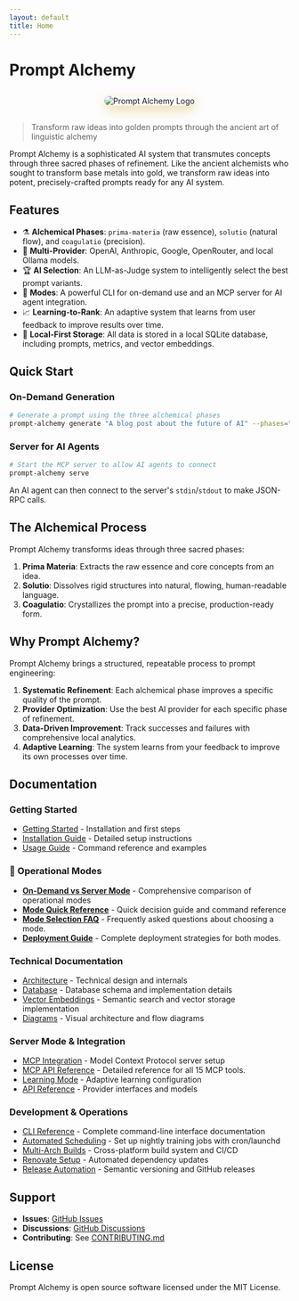 ```yaml
---
layout: default
title: Home
---
```


# Prompt Alchemy

<div style="text-align: center; margin: 30px 0;">
  <img src="/assets/prompt_alchemy2.png" alt="Prompt Alchemy Logo" style="max-width: 400px; border-radius: 15px; box-shadow: 0 8px 20px rgba(218, 165, 32, 0.4);">
</div>

> Transform raw ideas into golden prompts through the ancient art of linguistic alchemy

<div class="alchemical-process">
Prompt Alchemy is a sophisticated AI system that transmutes concepts through three sacred phases of refinement. Like the ancient alchemists who sought to transform base metals into gold, we transform raw ideas into potent, precisely-crafted prompts ready for any AI system.
</div>

## Features
- ⚗️ **Alchemical Phases**: `prima-materia` (raw essence), `solutio` (natural flow), and `coagulatio` (precision).
- 🤖 **Multi-Provider**: OpenAI, Anthropic, Google, OpenRouter, and local Ollama models.
- 🏆 **AI Selection**: An LLM-as-Judge system to intelligently select the best prompt variants.
- 🔄 **Modes**: A powerful CLI for on-demand use and an MCP server for AI agent integration.
- 📈 **Learning-to-Rank**: An adaptive system that learns from user feedback to improve results over time.
- 💾 **Local-First Storage**: All data is stored in a local SQLite database, including prompts, metrics, and vector embeddings.

## Quick Start

### On-Demand Generation
```bash
# Generate a prompt using the three alchemical phases
prompt-alchemy generate "A blog post about the future of AI" --phases="prima-materia,solutio,coagulatio" --persona=writing
```

### Server for AI Agents
```bash
# Start the MCP server to allow AI agents to connect
prompt-alchemy serve
```
An AI agent can then connect to the server's `stdin`/`stdout` to make JSON-RPC calls.

## The Alchemical Process

Prompt Alchemy transforms ideas through three sacred phases:
1.  **Prima Materia**: Extracts the raw essence and core concepts from an idea.
2.  **Solutio**: Dissolves rigid structures into natural, flowing, human-readable language.
3.  **Coagulatio**: Crystallizes the prompt into a precise, production-ready form.

## Why Prompt Alchemy?

Prompt Alchemy brings a structured, repeatable process to prompt engineering:

1. **Systematic Refinement**: Each alchemical phase improves a specific quality of the prompt.
2. **Provider Optimization**: Use the best AI provider for each specific phase of refinement.
3. **Data-Driven Improvement**: Track successes and failures with comprehensive local analytics.
4. **Adaptive Learning**: The system learns from your feedback to improve its own processes over time.

## Documentation

### Getting Started
- [Getting Started](./getting-started) - Installation and first steps
- [Installation Guide](./installation) - Detailed setup instructions
- [Usage Guide](./usage) - Command reference and examples

### 🔄 Operational Modes
- **[On-Demand vs Server Mode](./on-demand-vs-server-mode)** - Comprehensive comparison of operational modes
- **[Mode Quick Reference](./mode-quick-reference)** - Quick decision guide and command reference
- **[Mode Selection FAQ](./mode-faq)** - Frequently asked questions about choosing a mode.
- **[Deployment Guide](./deployment-guide)** - Complete deployment strategies for both modes.

### Technical Documentation
- [Architecture](./architecture) - Technical design and internals
- [Database](./database) - Database schema and implementation details
- [Vector Embeddings](./vector-embeddings) - Semantic search and vector storage implementation
- [Diagrams](./diagrams) - Visual architecture and flow diagrams

### Server Mode & Integration
- [MCP Integration](./mcp-integration) - Model Context Protocol server setup
- [MCP API Reference](./mcp-api-reference) - Detailed reference for all 15 MCP tools.
- [Learning Mode](./learning-mode) - Adaptive learning configuration
- [API Reference](./api-reference) - Provider interfaces and models

### Development & Operations
- [CLI Reference](./cli-reference) - Complete command-line interface documentation
- [Automated Scheduling](./scheduling) - Set up nightly training jobs with cron/launchd
- [Multi-Arch Builds](./multi-arch-builds) - Cross-platform build system and CI/CD
- [Renovate Setup](./renovate-setup) - Automated dependency updates
- [Release Automation](./release-automation) - Semantic versioning and GitHub releases

## Support

- **Issues**: [GitHub Issues](https://github.com/jonwraymond/prompt-alchemy/issues)
- **Discussions**: [GitHub Discussions](https://github.com/jonwraymond/prompt-alchemy/discussions)
- **Contributing**: See [CONTRIBUTING.md](https://github.com/jonwraymond/prompt-alchemy/blob/main/CONTRIBUTING.md)

## License

Prompt Alchemy is open source software licensed under the MIT License.